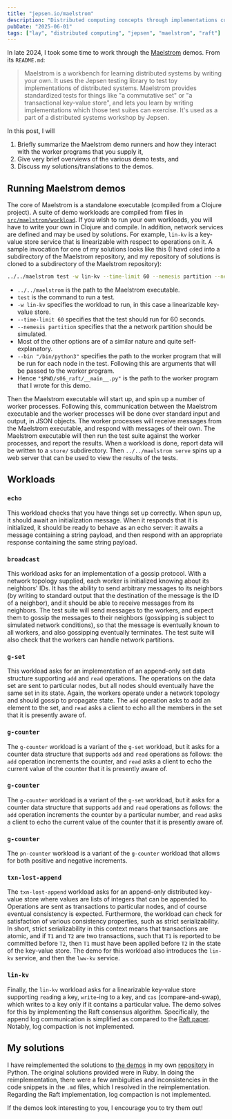 ```yaml
---
title: "jepsen.io/maelstrom"
description: "Distributed computing concepts through implementations cumulating in Raft consensus."
pubDate: "2025-06-01"
tags: ["lay", "distributed computing", "jepsen", "maelstrom", "raft"]
---
```


In late 2024, I took some time to work through the [Maelstrom](https://github.com/jepsen-io/maelstrom) demos. From its `README.md`:

> Maelstrom is a workbench for learning distributed systems by writing your own. It uses the Jepsen testing library to test toy implementations of distributed systems. Maelstrom provides standardized tests for things like "a commutative set" or "a transactional key-value store", and lets you learn by writing implementations which those test suites can exercise. It's used as a part of a distributed systems workshop by Jepsen.

In this post, I will

1. Briefly summarize the Maelstrom demo runners and how they interact with the worker programs that you supply it,
2. Give very brief overviews of the various demo tests, and
3. Discuss my solutions/translations to the demos.

## Running Maelstrom demos

The core of Maelstrom is a standalone executable (compiled from a Clojure project). A suite of demo workloads are compiled from files in [`src/maelstrom/workload`](https://github.com/jepsen-io/maelstrom/tree/main/src/maelstrom/workload). If you wish to run your own workloads, you will have to write your own in Clojure and compile. In addition, network services are defined and may be used by solutions. For example, `lin-kv` is a key-value store service that is linearizable with respect to operations on it. A sample invocation for one of my solutions looks like this (I havd `cd`ed into a subdirectory of the Maelstrom repository, and my repository of solutions is cloned to a subdirectory of the Maelstrom repository):

```bash
../../maelstrom test -w lin-kv --time-limit 60 --nemesis partition --nemesis-interval 10 --test-count 10 --node-count 5 --concurrency 4n --rate 30 --bin "/bin/python3" "$PWD/s06_raft/__main__.py"
```

- `../../maelstrom` is the path to the Maelstrom executable.
- `test` is the command to run a test.
- `-w lin-kv` specifies the workload to run, in this case a linearizable key-value store.
- `--time-limit 60` specifies that the test should run for 60 seconds.
- `--nemesis partition` specifies that the a network partition should be simulated.
- Most of the other options are of a similar nature and quite self-explanatory.
- `--bin "/bin/python3"` specifies the path to the worker program that will be run for each node in the test. Following this are arguments that will be passed to the worker program.
- Hence `"$PWD/s06_raft/__main__.py"` is the path to the worker program that I wrote for this demo.

Then the Maelstrom executable will start up, and spin up a number of worker processes. Following this, communication between the Maelstrom executable and the worker processes will be done over standard input and output, in JSON objects. The worker processes will receive messages from the Maelstrom executable, and respond with messages of their own. The Maelstrom executable will then run the test suite against the worker processes, and report the results. When a workload is done, report data will be written to a `store/` subdirectory. Then `../../maelstrom serve` spins up a web server that can be used to view the results of the tests.

## Workloads

### `echo`

This workload checks that you have things set up correctly. When spun up, it should await an initialization message. When it responds that it is initialized, it should be ready to behave as an echo server: it awaits a message containing a string payload, and then respond with an appropriate response containing the same string payload.

### `broadcast`

This workload asks for an implementation of a gossip protocol. With a network topology supplied, each worker is initialized knowing about its neighbors' IDs. It has the ability to send arbitrary messages to its neighbors (by writing to standard output that the destination of the message is the ID of a neighbor), and it should be able to receive messages from its neighbors. The test suite will send messages to the workers, and expect them to gossip the messages to their neighbors (gossipping is subject to simulated network conditions), so that the message is eventually known to all workers, and also gossipping eventually terminates. The test suite will also check that the workers can handle network partitions.

### `g-set`

This workload asks for an implementation of an append-only set data structure supporting `add` and `read` operations. The operations on the data set are sent to particular nodes, but all nodes should eventually have the same set in its state. Again, the workers operate under a network topology and should gossip to propagate state. The `add` operation asks to add an element to the set, and `read` asks a client to echo all the members in the set that it is presently aware of.

### `g-counter`

The `g-counter` workload is a variant of the `g-set` workload, but it asks for a counter data structure that supports `add` and `read` operations as follows: the `add` operation increments the counter, and `read` asks a client to echo the current value of the counter that it is presently aware of.

### `g-counter`

The `g-counter` workload is a variant of the `g-set` workload, but it asks for a counter data structure that supports `add` and `read` operations as follows: the `add` operation increments the counter by a particular number, and `read` asks a client to echo the current value of the counter that it is presently aware of.

### `g-counter`

The `pn-counter` workload is a variant of the `g-counter` workload that allows for both positive and negative increments.

### `txn-lost-append`

The `txn-lost-append` workload asks for an append-only distributed key-value store where values are lists of integers that can be appended to. Operations are sent as transactions to particular nodes, and of course eventual consistency is expected. Furthermore, the workload can check for satisfaction of various consistency properties, such as strict serializability. In short, strict serializability in this context means that transactions are atomic, and if `T1` and `T2` are two transactions, such that `T1` is reported to be committed before `T2`, then `T1` must have been applied before `T2` in the state of the key-value store. The demo for this workload also introduces the `lin-kv` service, and then the `lww-kv` service.

### `lin-kv`

Finally, the `lin-kv` workload asks for a linearizable key-value store supporting `read`ing a key, `write`-ing to a key, and `cas` (compare-and-swap), which writes to a key only if it contains a particular value. The demo solves for this by implementing the Raft consensus algorithm. Specifically, the append log communication is simplified as compared to the [Raft paper](https://raft.github.io/raft.pdf). Notably, log compaction is not implemented.

## My solutions

I have reimplemented the solutions to [the demos](https://github.com/jepsen-io/maelstrom/tree/main/doc) in my own [repository](https://github.com/jhanschoo/maelstrom-demo) in Python. The original solutions provided were in Ruby. In doing the reimplementation, there were a few ambiguities and inconsistencies in the code snippets in the `.md` files, which I resolved in the reimplementation. Regarding the Raft implementation, log compaction is not implemented.

If the demos look interesting to you, I encourage you to try them out!
